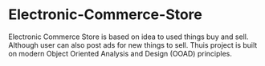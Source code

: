 # Electronic-Commerce-Store
Electronic Commerce Store is based on idea to used things buy and sell. Although user can also post ads for new things to sell. Thuis project is built on modern Object Oriented Analysis and Design (OOAD) principles. 
